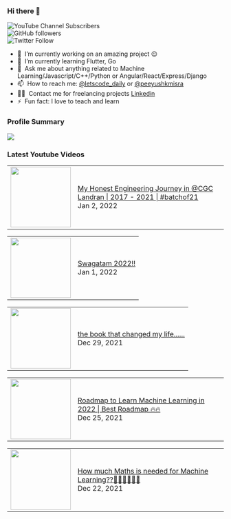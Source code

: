 ### Hi there 👋

![YouTube Channel Subscribers](https://img.shields.io/youtube/channel/subscribers/UCgmk1KXmrHXt_DO0kScyVmQ?style=social)  
![GitHub followers](https://img.shields.io/github/followers/misrapk?style=social)  
![Twitter Follow](https://img.shields.io/twitter/follow/peeyushkmisra?style=social)

- 🔭 &nbsp;I’m currently working on an amazing project :wink:
- 🌱 &nbsp;I’m currently learning Flutter, Go
- 💬 &nbsp;Ask me about anything related to Machine Learning/Javascript/C++/Python or Angular/React/Express/Django
- 📫 &nbsp;How to reach me: [@letscode_daily](https://www.instagram.com/letscode_daily/) or [@peeyushkmisra](https://www.instagram.com/peeyushkmisra/)
- 👨‍💻 &nbsp;Contact me for freelancing projects [Linkedin](https://www.linkedin.com/in/peeyushkmisra/)
- ⚡ &nbsp;Fun fact: I love to teach and learn

### Profile Summary

![](https://github-profile-summary-cards.vercel.app/api/cards/profile-details?username=misrapk&theme=dracula)

### Latest Youtube Videos

<!-- YOUTUBE:START --><table><tr><td><a href="https://www.youtube.com/watch?v=sRxsjeWaYHM"><img width="140px" src="https://i.ytimg.com/vi/sRxsjeWaYHM/mqdefault.jpg"></a></td>
<td><a href="https://www.youtube.com/watch?v=sRxsjeWaYHM">My Honest Engineering Journey in @CGC Landran | 2017 - 2021 | #batchof21</a><br/>Jan 2, 2022</td></tr></table>
<table><tr><td><a href="https://www.youtube.com/watch?v=tJRRrMpJl18"><img width="140px" src="https://i.ytimg.com/vi/tJRRrMpJl18/mqdefault.jpg"></a></td>
<td><a href="https://www.youtube.com/watch?v=tJRRrMpJl18">Swagatam 2022!!</a><br/>Jan 1, 2022</td></tr></table>
<table><tr><td><a href="https://www.youtube.com/watch?v=rtwMwgJVSUY"><img width="140px" src="https://i.ytimg.com/vi/rtwMwgJVSUY/mqdefault.jpg"></a></td>
<td><a href="https://www.youtube.com/watch?v=rtwMwgJVSUY">the book that changed my life......</a><br/>Dec 29, 2021</td></tr></table>
<table><tr><td><a href="https://www.youtube.com/watch?v=196z03cZw_s"><img width="140px" src="https://i.ytimg.com/vi/196z03cZw_s/mqdefault.jpg"></a></td>
<td><a href="https://www.youtube.com/watch?v=196z03cZw_s">Roadmap to Learn Machine Learning in 2022 | Best Roadmap 🔥🔥</a><br/>Dec 25, 2021</td></tr></table>
<table><tr><td><a href="https://www.youtube.com/watch?v=u1x6qQ4Fm8E"><img width="140px" src="https://i.ytimg.com/vi/u1x6qQ4Fm8E/mqdefault.jpg"></a></td>
<td><a href="https://www.youtube.com/watch?v=u1x6qQ4Fm8E">How much Maths is needed for Machine Learning??🤷‍♀️🤷‍♀️🤷‍♂️</a><br/>Dec 22, 2021</td></tr></table>
<!-- YOUTUBE:END -->
